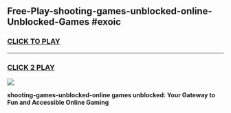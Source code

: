 
## Free-Play-shooting-games-unblocked-online-Unblocked-Games #exoic
<h3>
<a href="https://news.freeplayer.one?title=shooting-games-unblocked-online&ref=8M">CLICK TO PLAY</a></h3>
<hr>

<h3>
<a href="https://news.freeplayer.one?title=shooting-games-unblocked-online&ref=8M">CLICK 2 PLAY</a>
  
</h3>

<a href="https://news.freeplayer.one?title=shooting-games-unblocked-online&ref=8M"><img src="https://clearcache.store/games.png"></a>


**shooting-games-unblocked-online games unblocked: Your Gateway to Fun and Accessible Online Gaming**

